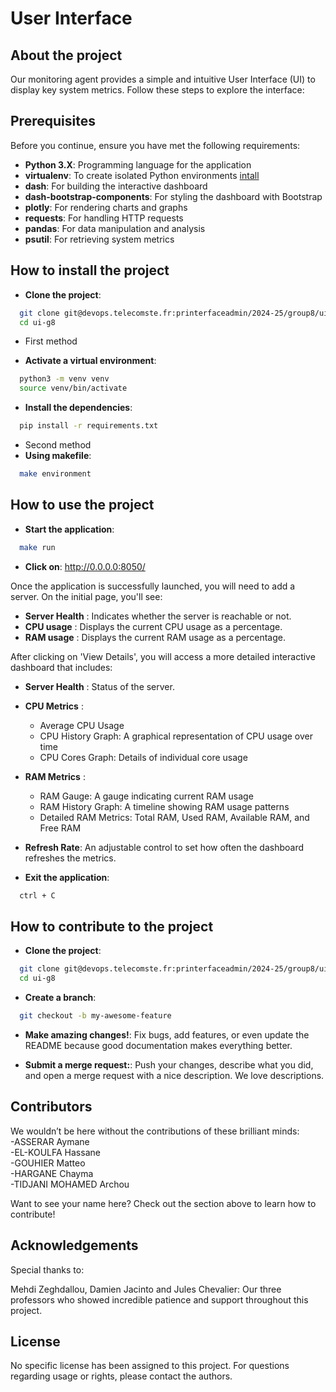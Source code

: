 # **User Interface**


## About the project

Our monitoring agent provides a simple and intuitive User Interface (UI) to display key system metrics. Follow these steps to explore the interface:

## Prerequisites

Before you continue, ensure you have met the following requirements:

- **Python 3.X**: Programming language for the application
- **virtualenv**: To create isolated Python environments [intall](https://virtualenv.pypa.io/en/latest/installation.html)
- **dash**: For building the interactive dashboard
- **dash-bootstrap-components**: For styling the dashboard with Bootstrap
- **plotly**: For rendering charts and graphs
- **requests**: For handling HTTP requests
- **pandas**: For data manipulation and analysis
- **psutil**: For retrieving system metrics

## How to install the project

- **Clone the project**:
```sh
  git clone git@devops.telecomste.fr:printerfaceadmin/2024-25/group8/ui-g8.git
  cd ui-g8
```
- First method

- **Activate a virtual environment**:
```sh
  python3 -m venv venv
  source venv/bin/activate
```


- **Install the dependencies**:
```sh
  pip install -r requirements.txt
```

- Second method
- **Using makefile**:
```sh
  make environment
```

## How to use the project
- **Start the application**:
```sh
  make run
```
- **Click on**:
    http://0.0.0.0:8050/


Once the application is successfully launched, you will need to add a server. On the initial page, you'll see:

- **Server Health** : Indicates whether the server is reachable or not.
- **CPU usage** : Displays the current CPU usage as a percentage.
- **RAM usage** : Displays the current RAM usage as a percentage.


After clicking on 'View Details', you will access a more detailed interactive dashboard that includes:


- **Server Health** : Status of the server.
- **CPU Metrics** : 
  - Average CPU Usage  
  - CPU History Graph: A graphical representation of CPU usage over time  
  - CPU Cores Graph: Details of individual core usage  
- **RAM Metrics** : 
  - RAM Gauge: A gauge indicating current RAM usage  
  - RAM History Graph: A timeline showing RAM usage patterns  
  - Detailed RAM Metrics: Total RAM, Used RAM, Available RAM, and Free RAM  
- **Refresh Rate**: An adjustable control to set how often the dashboard refreshes the metrics.

- **Exit the application**:
```sh
  ctrl + C
```

## How to contribute to the project

- **Clone the project**:
```sh
  git clone git@devops.telecomste.fr:printerfaceadmin/2024-25/group8/ui-g8.git
  cd ui-g8
```

- **Create a branch**:
```sh
  git checkout -b my-awesome-feature
```

- **Make amazing changes!**:
Fix bugs, add features, or even update the README because good documentation makes everything better.

- **Submit a merge request:**:
Push your changes, describe what you did, and open a merge request with a nice description. We love descriptions.


## Contributors

We wouldn’t be here without the contributions of these brilliant minds:  
-ASSERAR Aymane  
-EL-KOULFA Hassane  
-GOUHIER Matteo  
-HARGANE Chayma  
-TIDJANI MOHAMED Archou  

Want to see your name here? Check out the section above to learn how to contribute!

## Acknowledgements

Special thanks to:

Mehdi Zeghdallou, Damien Jacinto and Jules Chevalier: Our three professors who showed incredible patience and support throughout this project.

## License

No specific license has been assigned to this project.
For questions regarding usage or rights, please contact the authors.

